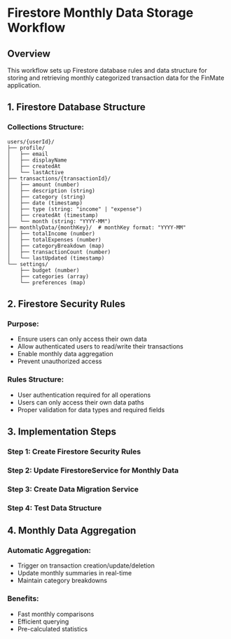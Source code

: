 # Firestore Monthly Data Storage Workflow

## Overview
This workflow sets up Firestore database rules and data structure for storing and retrieving monthly categorized transaction data for the FinMate application.

## 1. Firestore Database Structure

### Collections Structure:
```
users/{userId}/
├── profile/
│   ├── email
│   ├── displayName
│   ├── createdAt
│   └── lastActive
├── transactions/{transactionId}/
│   ├── amount (number)
│   ├── description (string)
│   ├── category (string)
│   ├── date (timestamp)
│   ├── type (string: "income" | "expense")
│   ├── createdAt (timestamp)
│   └── month (string: "YYYY-MM")
├── monthlyData/{monthKey}/  # monthKey format: "YYYY-MM"
│   ├── totalIncome (number)
│   ├── totalExpenses (number)
│   ├── categoryBreakdown (map)
│   ├── transactionCount (number)
│   └── lastUpdated (timestamp)
└── settings/
    ├── budget (number)
    ├── categories (array)
    └── preferences (map)
```

## 2. Firestore Security Rules

### Purpose:
- Ensure users can only access their own data
- Allow authenticated users to read/write their transactions
- Enable monthly data aggregation
- Prevent unauthorized access

### Rules Structure:
- User authentication required for all operations
- Users can only access their own data paths
- Proper validation for data types and required fields

## 3. Implementation Steps

### Step 1: Create Firestore Security Rules
### Step 2: Update FirestoreService for Monthly Data
### Step 3: Create Data Migration Service
### Step 4: Test Data Structure

## 4. Monthly Data Aggregation

### Automatic Aggregation:
- Trigger on transaction creation/update/deletion
- Update monthly summaries in real-time
- Maintain category breakdowns

### Benefits:
- Fast monthly comparisons
- Efficient querying
- Pre-calculated statistics
